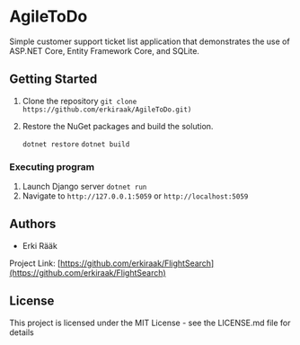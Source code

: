 # AgileToDo

Simple customer support ticket list application that demonstrates the use of ASP.NET Core, Entity Framework Core, and SQLite.


## Getting Started

1. Clone the repository 
   ```git clone https://github.com/erkiraak/AgileToDo.git)```

2. Restore the NuGet packages and build the solution.

   ```dotnet restore```
   ```dotnet build```

  
   
### Executing program

1. Launch Django server  ```dotnet run```
2. Navigate to `http://127.0.0.1:5059` or `http://localhost:5059`


## Authors

- Erki Rääk

Project Link: [https://github.com/erkiraak/FlightSearch](https://github.com/erkiraak/FlightSearch)

## License

This project is licensed under the MIT License - see the LICENSE.md file for details




[Python.com]: https://img.shields.io/badge/python-3670A0?style=for-the-badge&logo=python&logoColor=ffdd54
[Python-url]: https://www.python.org/
[Django.com]: https://img.shields.io/badge/django-%23092E20.svg?style=for-the-badge&logo=django&logoColor=white
[Django-url]: https://getbootstrap.com
[Bootstrap.com]: https://img.shields.io/badge/Bootstrap-563D7C?style=for-the-badge&logo=bootstrap&logoColor=white
[Bootstrap-url]: https://getbootstrap.com
[JQuery.com]: https://img.shields.io/badge/jQuery-0769AD?style=for-the-badge&logo=jquery&logoColor=white
[JQuery-url]: https://jquery.com 
[MySQL.com]: https://img.shields.io/badge/mysql-%2300f.svg?style=for-the-badge&logo=mysql&logoColor=white
[MySQL-url]: https://www.mysql.com/
